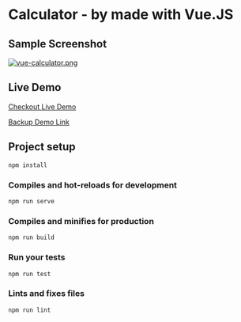 # Calculator - by made with Vue.JS
## Sample Screenshot
[![vue-calculator.png](https://i.postimg.cc/BZh24gXB/Screen-Shot-2018-10-12-at-9-59-40-PM.png)](https://i.postimg.cc/BZh24gXB/Screen-Shot-2018-10-12-at-9-59-40-PM.png)

## Live Demo
[Checkout Live Demo](https://calculator-made-with-vue.netlify.com/)

[Backup Demo Link](https://calculator-made-with-vue.herokuapp.com/)

## Project setup
```
npm install
```

### Compiles and hot-reloads for development
```
npm run serve
```

### Compiles and minifies for production
```
npm run build
```

### Run your tests
```
npm run test
```

### Lints and fixes files
```
npm run lint
```
